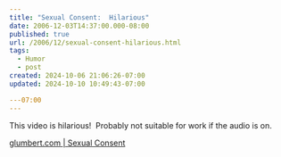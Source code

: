 ```yaml
---
title: "Sexual Consent:  Hilarious"
date: 2006-12-03T14:37:00.000-08:00
published: true
url: /2006/12/sexual-consent-hilarious.html
tags:
  - Humor
  - post
created: 2024-10-06 21:06:26-07:00
updated: 2024-10-10 10:49:43-07:00

---07:00
---
```


This video is hilarious!  Probably not suitable for work if the audio is on.  
  
[glumbert.com | Sexual Consent](http://www.glumbert.com/media/consent)